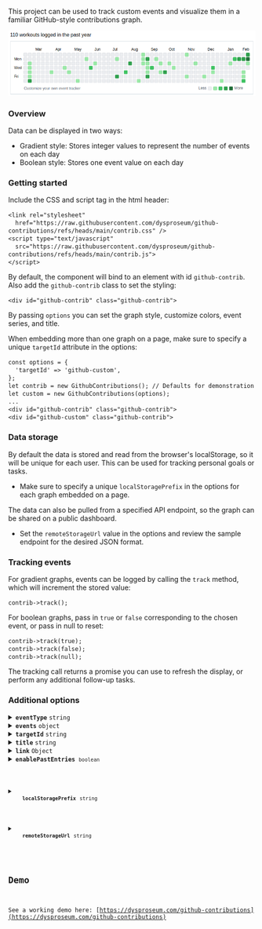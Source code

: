 This project can be used to track custom events and visualize them in a familiar GitHub-style contributions graph.

<p align="center">
  <img src="assets/github-contributions.png" />
</p>

### Overview

Data can be displayed in two ways:

* Gradient style: Stores integer values to represent the number of events on each day
* Boolean style: Stores one event value on each day

### Getting started

Include the CSS and script tag in the html header:

````
<link rel="stylesheet"
  href="https://raw.githubusercontent.com/dysproseum/github-contributions/refs/heads/main/contrib.css" />
<script type="text/javascript"
  src="https://raw.githubusercontent.com/dysproseum/github-contributions/refs/heads/main/contrib.js">
</script>
````

By default, the component will bind to an element with id `github-contrib`. Also add the `github-contrib` class to set the styling:

````
<div id="github-contrib" class="github-contrib">
````

By passing `options` you can set the graph style, customize colors, event series, and title.

When embedding more than one graph on a page, make sure to specify a unique `targetId` attribute in the options:

````
const options = {
  'targetId' => 'github-custom',
};
let contrib = new GithubContributions(); // Defaults for demonstration
let custom = new GithubContributions(options);
...
<div id="github-contrib" class="github-contrib">
<div id="github-custom" class="github-contrib">
````

### Data storage

By default the data is stored and read from the browser's localStorage, so it will be unique for each user. This can be used for tracking personal goals or tasks.

* Make sure to specify a unique `localStoragePrefix` in the options for each graph embedded on a page.

The data can also be pulled from a specified API endpoint, so the graph can be shared on a public dashboard.

* Set the `remoteStorageUrl` value in the options and review the sample endpoint for the desired JSON format.

### Tracking events

For gradient graphs, events can be logged by calling the `track` method, which will increment the stored value:

````
contrib->track();
````

For boolean graphs, pass in `true` or `false` corresponding to the chosen event, or pass in null to reset:

````
contrib->track(true);
contrib->track(false);
contrib->track(null);
````


The tracking call returns a promise you can use to refresh the display, or perform any additional follow-up tasks.

### Additional options

<details>
  <summary>
    <code><b>eventType</b></code> <code>string</code>
  </summary>

  Possible values: `"boolean"` (default) or `"gradient"`

  Specifies the graph type and expected data format. Boolean graphs deal with `true` or `false` values, while gradient graphs use integers.

</details>

<details>
  <summary>
    <code><b>events</b></code> <code>object</code>
  </summary>

For boolean graphs, the label for each corresponding event can be set along with an HTML or RGB hex color code.

````
events: {
  'good': {
    label: 'Yes',
    color: 'lightsteelblue',
    value: true,
  },
  'bad': {
    label: 'No',
    color: '#60ff0a',
    value: false,
  },
}
````

</details>

<details>
  <summary>
    <code><b>targetId</b></code> <code>string</code>
  </summary>

Specify the target ID in the DOM to which the component will be bound.

Required when embedding more than one graph on a page.

</details>

<details>
  <summary>
    <code><b>title</b></code> <code>string</code>
  </summary>

  Example: `"% events logged in the past year"`

  The `%` character will be replaced with the total count of events.

</details>

<details>
  <summary>
    <code><b>link</b></code> <code>Object</code>
  </summary>

  Override the "Learn more" link with an object in the following format; the `target` parameter is optional: 

  ````
  {
    url: "https://www.google.com/",
    title: "Google",
    target: "_blank",
  }
  ````

</details>

<details>
  <summary>
    <code><b>enablePastEntries</b> <code>boolean</code>
  </summary>

Possible values: `true` or `false`

By default, events can only be tracked to the current day. However, if the `enablePastEntries` option is set, previous dates can be selected to update.

</details>

<details>
  <summary>
    <code><b>localStoragePrefix</b></code> <code>string</code>
  </summary>

Specifies a string to prepend to date keys. Use a different value for each graph.

Examples: `data-`, `graph1-`, `graph2-`

</details>

<details>
  <summary>
    <code><b>remoteStorageUrl</b></code> <code>string</code>
  </summary>

Specifies the graph will load data from a URL instead of localStorage. The endpoint must return a JSON response with a `data` object containing `YYYY-MM-DD` formatted dates as keys and values corresponding to the graph type.

Example:

````
{
    "data": {
        "2025-02-12": true,
        "2025-02-10": false,
        "2025-02-09": true,
...
}
````

</details>

## Demo

See a working demo here: [https://dysproseum.com/github-contributions](https://dysproseum.com/github-contributions)
